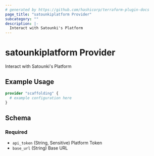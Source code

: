 ```yaml
---
# generated by https://github.com/hashicorp/terraform-plugin-docs
page_title: "satounkiplatform Provider"
subcategory: ""
description: |-
  Interact with Satounki's Platform
---
```


# satounkiplatform Provider

Interact with Satounki's Platform

## Example Usage

```terraform
provider "scaffolding" {
  # example configuration here
}
```

<!-- schema generated by tfplugindocs -->
## Schema

### Required

- `api_token` (String, Sensitive) Platform Token
- `base_url` (String) Base URL
